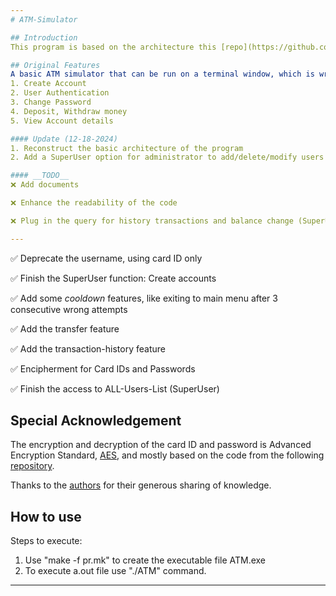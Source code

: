 ```yaml
---
# ATM-Simulator

## Introduction
This program is based on the architecture this [repo](https://github.com/Adithya-S-Bhat/ATM-Simulator-using-C), and was originally a fork of it. However, the owner seems to be not active at all in that, I create this repo as my own.

## Original Features
A basic ATM simulator that can be run on a terminal window, which is written in C. It has the following funtionalities:
1. Create Account
2. User Authentication
3. Change Password
4. Deposit, Withdraw money
5. View Account details

#### Update (12-18-2024)
1. Reconstruct the basic architecture of the program
2. Add a SuperUser option for administrator to add/delete/modify users

#### __TODO__
❌ Add documents

❌ Enhance the readability of the code

❌ Plug in the query for history transactions and balance change (SuperUser)

---
```


✅ Deprecate the username, using card ID only

✅ Finish the SuperUser function: Create accounts

✅ Add some _cooldown_ features, like exiting to main menu after 3 consecutive wrong attempts

✅ Add the transfer feature

✅ Add the transaction-history feature

✅ Encipherment for Card IDs and Passwords

✅ Finish the access to ALL-Users-List (SuperUser)

## Special Acknowledgement
The encryption and decryption of the card ID and password is Advanced Encryption Standard, [AES](https://en.wikipedia.org/wiki/Advanced_Encryption_Standard), and mostly based on the code from the following [repository](https://github.com/m3y54m/aes-in-c).

Thanks to the [authors](https://github.com/m3y54m/aes-in-c/commits?author=m3y54m) for their generous sharing of knowledge.

## How to use
Steps to execute:
1. Use "make -f pr.mk" to create the executable file ATM.exe
2. To execute a.out file use "./ATM" command.
---
